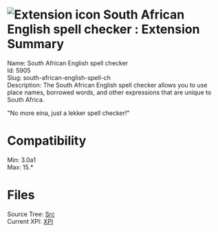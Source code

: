 # ![Extension icon](https://addons.thunderbird.net/user-media/addon_icons/5/5905-64.png?modified=1347380425) South African English spell checker : Extension Summary

Name: South African English spell checker  
Id: 5905  
Slug: south-african-english-spell-ch  
Description: The South African English spell checker allows you to use place names, borrowed words, and other expressions that are unique to South Africa.

"No more eina, just a lekker spell checker!"
  

# Compatibility
Min: 3.0a1  
Max: 15.*  

# Files

Source Tree: [Src](C:/Dev/Thunderbird/ThunderKdB/xall/xOther/5905-south-african-english-spell-ch/src)  
Current XPI: [XPI](C:/Dev/Thunderbird/ThunderKdB/xall/xOther/5905-south-african-english-spell-ch/xpi)  



